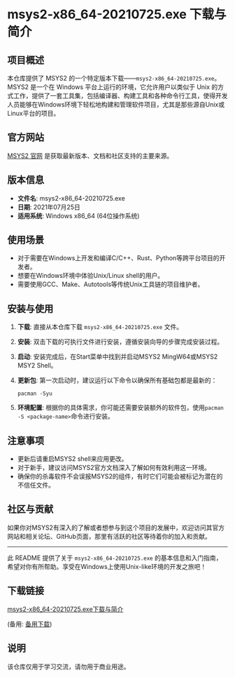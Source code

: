 # msys2-x86_64-20210725.exe 下载与简介

## 项目概述

本仓库提供了 MSYS2 的一个特定版本下载——`msys2-x86_64-20210725.exe`。MSYS2 是一个在 Windows 平台上运行的环境，它允许用户以类似于 Unix 的方式工作，提供了一套工具集，包括编译器、构建工具和各种命令行工具，使得开发人员能够在Windows环境下轻松地构建和管理软件项目，尤其是那些源自Unix或Linux平台的项目。

## 官方网站
[MSYS2 官网](https://www.msys2.org/) 是获取最新版本、文档和社区支持的主要来源。

## 版本信息
- **文件名**: msys2-x86_64-20210725.exe
- **日期**: 2021年07月25日
- **适用系统**: Windows x86_64 (64位操作系统)

## 使用场景
- 对于需要在Windows上开发和编译C/C++、Rust、Python等跨平台项目的开发者。
- 想要在Windows环境中体验Unix/Linux shell的用户。
- 需要使用GCC、Make、Autotools等传统Unix工具链的项目维护者。

## 安装与使用
1. **下载**: 直接从本仓库下载 `msys2-x86_64-20210725.exe` 文件。
2. **安装**: 双击下载的可执行文件进行安装，遵循安装向导的步骤完成安装过程。
3. **启动**: 安装完成后，在Start菜单中找到并启动MSYS2 MingW64或MSYS2 MSY2 Shell。
4. **更新包**: 第一次启动时，建议运行以下命令以确保所有基础包都是最新的：
   ```
   pacman -Syu
   ```
   
5. **环境配置**: 根据你的具体需求，你可能还需要安装额外的软件包，使用`pacman -S <package-name>`命令进行安装。

## 注意事项
- 更新后请重启MSYS2 shell来应用更改。
- 对于新手，建议访问MSYS2官方文档深入了解如何有效利用这一环境。
- 确保你的杀毒软件不会误报MSYS2的组件，有时它们可能会被标记为潜在的不信任文件。

## 社区与贡献
如果你对MSYS2有深入的了解或者想参与到这个项目的发展中，欢迎访问其官方网站和相关论坛、GitHub页面，那里有活跃的社区等待着你的加入和贡献。

---

此 README 提供了关于 `msys2-x86_64-20210725.exe` 的基本信息和入门指南，希望对你有所帮助。享受在Windows上使用Unix-like环境的开发之旅吧！

## 下载链接
[msys2-x86_64-20210725.exe下载与简介](https://pan.quark.cn/s/39d5a3e2a665) 

(备用: [备用下载](https://pan.baidu.com/s/1wECUYuUmxcO9bBv4DxCbYQ?pwd=npix))

## 说明

该仓库仅用于学习交流，请勿用于商业用途。
